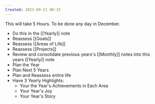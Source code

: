 ```yaml
---
Created: 2023-09-21 00:33
---
```

This will take 5 Hours. To be done any day in December.
- Do this in the [[Yearly]] note
- Reassess [[Goals]]
- Reassess [[Areas of Life]]
- Reassess [[Projects]]
- Review and consolidate previous years's [[Monthly]] notes into this years [[Yearly]] note
- Plan the Year
- Plan Next 5 Years
- Plan and Reassess entire life
- Have 3 Yearly Highlights:
	- Your the Year's Achievements in Each Area
	- Your Year's Joy
	- Your Year's Story
